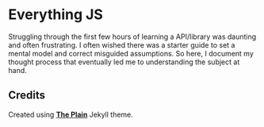 # Everything JS

Struggling through the first few hours of learning a API/library was daunting and often frustrating. I often wished there was a starter guide to set a mental model and correct misguided assumptions. So here, I document my thought process that eventually led me to understanding the subject at hand.

## Credits

Created using [**The Plain**](http://jekyllthemes.org/themes/the-plain/) Jekyll theme.
